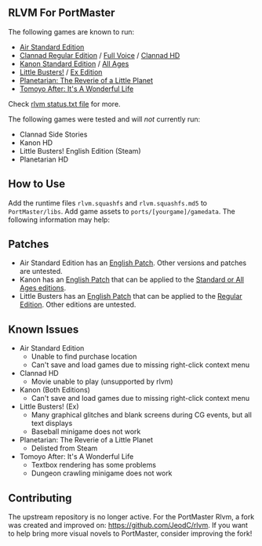 ## RLVM For PortMaster
The following games are known to run:

- [Air Standard Edition](https://vndb.org/r87)
- [Clannad Regular Edition](https://vndb.org/r303) / [Full Voice](https://vndb.org/r13) / [Clannad HD](https://store.steampowered.com/app/324160)
- [Kanon Standard Edition](https://vndb.org/r274) / [All Ages](https://vndb.org/r275)
- [Little Busters!](https://vndb.org/r175) / [Ex Edition](https://vndb.org/r1944)
- [Planetarian: The Reverie of a Little Planet](https://store.steampowered.com/app/316720)
- [Tomoyo After: It's A Wonderful Life](https://store.steampowered.com/app/462990)

Check [rlvm status.txt file](https://github.com/eglaysher/rlvm/blob/master/STATUS.TXT) for more.

The following games were tested and will _not_ currently run:

- Clannad Side Stories
- Kanon HD
- Little Busters! English Edition (Steam)
- Planetarian HD

## How to Use
Add the runtime files `rlvm.squashfs` and `rlvm.squashfs.md5` to `PortMaster/libs`. Add game assets to `ports/[yourgame]/gamedata`. The following information may help:

## Patches
- Air Standard Edition has an [English Patch](https://winter-confetti.blogspot.com/2014/04/air-standard-edition-2005-english-patch.html). Other versions and patches are untested.
- Kanon has an [English Patch](https://www.gamepressure.com/download.asp?ID=77952) that can be applied to the [Standard or All Ages editions](https://vndb.org/v33).
- Little Busters has an [English Patch](http://dl.blicky.net/lb/lb-english-6.0.exe) that can be applied to the [Regular Edition](https://vndb.org/r175). Other editions are untested.

## Known Issues
- Air Standard Edition
    - Unable to find purchase location
    - Can't save and load games due to missing right-click context menu
- Clannad HD
    - Movie unable to play (unsupported by rlvm)
- Kanon (Both Editions)
    - Can't save and load games due to missing right-click context menu
- Little Busters! (Ex)
    - Many graphical glitches and blank screens during CG events, but all text displays
    - Baseball minigame does not work
- Planetarian: The Reverie of a Little Planet
    - Delisted from Steam
- Tomoyo After: It's A Wonderful Life
    - Textbox rendering has some problems
    - Dungeon crawling minigame does not work
    
## Contributing
The upstream repository is no longer active. For the PortMaster Rlvm, a fork was created and improved on: https://github.com/JeodC/rlvm. If you want to help bring more visual novels to PortMaster, consider improving the fork!